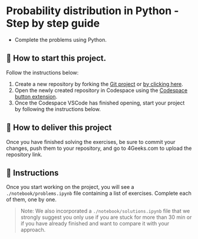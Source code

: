 <!--hide-->
# Probability distribution in Python - Step by step guide
<!--endhide-->

- Complete the problems using Python.

<onlyfor saas="false" withBanner="false">
  
## 🌱 How to start this project.

Follow the instructions below:

1. Create a new repository by forking the [Git project](https://github.com/4GeeksAcademy/probability-distribution-exercises-project-with-python) or [by clicking here](https://github.com/4GeeksAcademy/probability-distribution-exercises-project-with-python/fork).
2. Open the newly created repository in Codespace using the [Codespace button extension](https://docs.github.com/en/codespaces/developing-in-codespaces/creating-a-codespace-for-a-repository#creating-a-codespace-for-a-repository).
3. Once the Codespace VSCode has finished opening, start your project by following the instructions below.

</onlyfor>

## 🚛 How to deliver this project

Once you have finished solving the exercises, be sure to commit your changes, push them to your repository, and go to 4Geeks.com to upload the repository link.

## 📝 Instructions

Once you start working on the project, you will see a `./notebook/problems.ipynb` file containing a list of exercises. Complete each of them, one by one.

> Note: We also incorporated a `./notebook/solutions.ipynb` file that we strongly suggest you only use if you are stuck for more than 30 min or if you have already finished and want to compare it with your approach.
